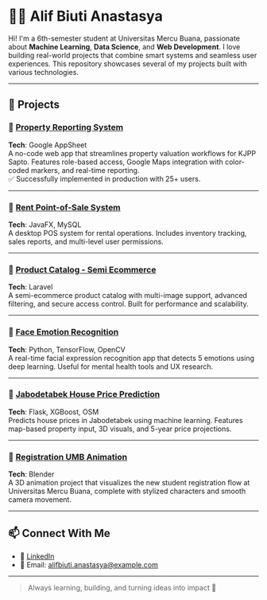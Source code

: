 # 👩‍💻 Alif Biuti Anastasya

Hi! I'm a 6th-semester student at Universitas Mercu Buana, passionate about **Machine Learning**, **Data Science**, and **Web Development**. I love building real-world projects that combine smart systems and seamless user experiences. This repository showcases several of my projects built with various technologies.

---

## 🚀 Projects

### 🔸 [Property Reporting System](https://github.com/biutianastasya/)
**Tech**: Google AppSheet  
A no-code web app that streamlines property valuation workflows for KJPP Sapto. Features role-based access, Google Maps integration with color-coded markers, and real-time reporting.  
✅ Successfully implemented in production with 25+ users.

---

### 🔸 [Rent Point-of-Sale System](https://github.com/biutianastasya/java_sewa)  
**Tech**: JavaFX, MySQL  
A desktop POS system for rental operations. Includes inventory tracking, sales reports, and multi-level user permissions.

---

### 🔸 [Product Catalog - Semi Ecommerce](https://github.com/edricgalentino/p2-web-enterprise)  
**Tech**: Laravel  
A semi-ecommerce product catalog with multi-image support, advanced filtering, and secure access control. Built for performance and scalability.

---

### 🔸 [Face Emotion Recognition](https://github.com/biutianastasya/FaceEmotionDetection)  
**Tech**: Python, TensorFlow, OpenCV  
A real-time facial expression recognition app that detects 5 emotions using deep learning. Useful for mental health tools and UX research.

---

### 🔸 [Jabodetabek House Price Prediction](https://github.com/biutianastasya/HousePrice)  
**Tech**: Flask, XGBoost, OSM  
Predicts house prices in Jabodetabek using machine learning. Features map-based property input, 3D visuals, and 5-year price projections.

---

### 🔸 [Registration UMB Animation](https://drive.google.com/file/d/1Ri6Bod2f5Es45zgmgBTgQNuT8JdEr5wl/view?usp=sharing)  
**Tech**: Blender  
A 3D animation project that visualizes the new student registration flow at Universitas Mercu Buana, complete with stylized characters and smooth camera movement.

---

## 📫 Connect With Me

- 💼 [LinkedIn](https://www.linkedin.com/in/alifbiutianastasya)
- 📧 Email: alifbiuti.anastasya@example.com

---

> Always learning, building, and turning ideas into impact 🚀
